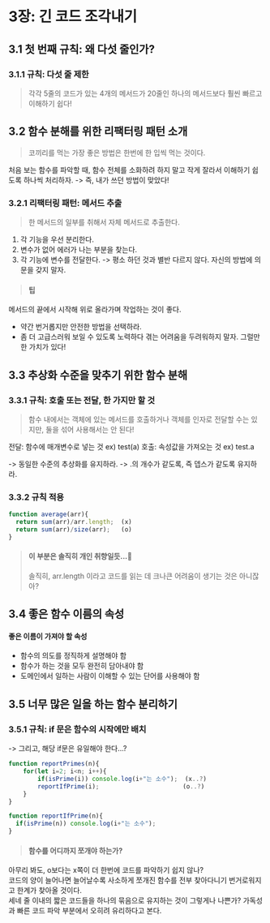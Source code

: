 # 3장: 긴 코드 조각내기

## 3.1 첫 번째 규칙: 왜 다섯 줄인가?

### 3.1.1 규칙: 다섯 줄 제한
> 각각 5줄의 코드가 있는 4개의 메서드가 20줄인 하나의 메서드보다 훨씬 빠르고 이해하기 쉽다!

## 3.2 함수 분해를 위한 리팩터링 패턴 소개
> 코끼리를 먹는 가장 좋은 방법은 한번에 한 입씩 먹는 것이다.

처음 보는 함수를 파악할 때, 함수 전체를 소화하려 하지 말고 작게 잘라서 이해하기 쉽도록 하나씩 처리하자.
-> 즉, 내가 쓰던 방법이 맞았다!

### 3.2.1 리팩터링 패턴: 메서드 추출
> 한 메서드의 일부를 취해서 자체 메서드로 추출한다.

1. 각 기능을 우선 분리한다.
2. 변수가 없어 에러가 나는 부분을 찾는다.
3. 각 기능에 변수를 전달한다.
-> 평소 하던 것과 별반 다르지 않다. 자신의 방법에 의문을 갖지 말자.

>#### 팁
메서드의 끝에서 시작해 위로 올라가며 작업하는 것이 좋다.


* 약간 번거롭지만 안전한 방법을 선택하라.
* 좀 더 고급스러워 보일 수 있도록 노력하다 겪는 어려움을 두려워하지 말자. 그럴만한 가치가 있다!


## 3.3 추상화 수준을 맞추기 위한 함수 분해
### 3.3.1 규칙: 호출 또는 전달, 한 가지만 할 것
> 함수 내에서는 객체에 있는 메서드를 호출하거나 객체를 인자로 전달할 수는 있지만, 둘을 섞어 사용해서는 안 된다!

전달: 함수에 매개변수로 넣는 것 ex) test(a)
호출: 속성값을 가져오는 것     ex) test.a

-> 동일한 수준의 추상화를 유지하라.
-> .의 개수가 같도록, 즉 뎁스가 같도록 유지하라.


### 3.3.2 규칙 적용

```js
function average(arr){
  return sum(arr)/arr.length;  (x)
  return sum(arr)/size(arr);   (o)
}
```

> #### 이 부분은 솔직히 개인 취향일듯...🤨
> 솔직히, arr.length 이라고 코드를 읽는 데 크나큰 어려움이 생기는 것은 아니잖아?



## 3.4 좋은 함수 이름의 속성

#### 좋은 이름이 가져야 할 속성
* 함수의 의도를 정직하게 설명해야 함
* 함수가 하는 것을 모두 완전히 담아내야 함
* 도메인에서 일하는 사람이 이해할 수 있는 단어를 사용해야 함



## 3.5 너무 많은 일을 하는 함수 분리하기
### 3.5.1 규칙: if 문은 함수의 시작에만 배치
-> 그리고, 해당 if문은 유일해야 한다...?

```js
function reportPrimes(n){
	for(let i=2; i<n; i++){
    	if(isPrime(i)) console.log(i+"는 소수");  (x..?)
        reportIfPrime(i);						(o..?)
    }
}

function reportIfPrime(n){
  if(isPrime(n)) console.log(i+"는 소수");
}
```

> #### 함수를 어디까지 쪼개야 하는가?
아무리 봐도, o보다는 x쪽이 더 한번에 코드를 파악하기 쉽지 않나? <br/>
코드의 양이 늘어나면 늘어날수록 사소하게 쪼개진 함수를 전부 찾아다니기 번거로워지고 한계가 찾아올 것이다. <br/>
세네 줄 이내의 짧은 코드들을 하나의 묶음으로 유지하는 것이 그렇게나 나쁜가? 가독성과 빠른 코드 파악 부분에서 오히려 유리하다고 본다.

